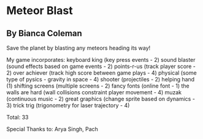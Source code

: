 # Meteor Blast
## By Bianca Coleman

Save the planet by blasting any meteors heading its way!

My game incorporates:
keyboard king (key press events - 2)
sound blaster (sound effects based on game events - 2)
points-r-us (track player score - 2)
over achiever (track high score between game plays - 4)
physical (some type of pysics - gravity in space - 4)
shooter (projectiles - 2)
helping hand (1)
shifting screens (multiple screens - 2)
fancy fonts (online font - 1)
the walls are hard (wall collisions constraint player movement - 4)
muzak (continuous music - 2)
great graphics (change sprite based on dynamics - 3)
trick trig (trigonometry for laser trajectory - 4)

Total: 33

Special Thanks to:
Arya Singh, Pach